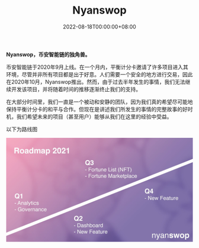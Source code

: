 ﻿---
title: "Nyanswop"
description: "Nyanswop是一种分散的协议，用于在币安智能链上自动提供流动性"
date: 2022-08-18T00:00:00+08:00
lastmod: 2022-08-18T00:00:00+08:00
draft: false
authors: ["june"]
featuredImage: "nyanswop.png"
tags: ["DeFi","Nyanswop"]
categories: ["nfts"]
nfts: ["DeFi"]
blockchain: "BSC"
website: ""
twitter: "https://twitter.com/nyanswop"
discord: ""
telegram: ""
github: ""
youtube: ""
twitch: ""
facebook: ""
instagram: ""
reddit: ""
medium: ""
steam: ""
gitbook: ""
googleplay: ""
appstore: ""
status: "Live"
weight: 
lightgallery: true
toc: true
pinned: false
recommend: false
recommend1: false
---

**Nyanswop，币安智能链的独角兽。**

币安智能链于2020年9月上线。在一个月内，平衡计分卡邀请了许多项目进入其环境，尽管并非所有项目都是出于好意。人们需要一个安全的地方进行交易，因此在2020年10月，Nyanswop推出。然而，由于过去半年发生的事情，我们无法继续开发该项目，并将随着时间的推移逐渐终止我们的支持。

在大部分时间里，我们一直是一个被动和安静的团队，因为我们真的希望尽可能地保持平衡计分卡的和平与合作。但现在是讲述我们所发生的事情的完整故事的好时机，我们希望未来的项目（甚至用户）能够从我们在这里的经验中受益。

以下为路线图

![img](04.jpg)
